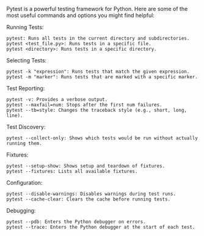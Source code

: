Pytest is a powerful testing framework for Python. Here are some of the most useful commands and options you might find helpful:

Running Tests:
```
pytest: Runs all tests in the current directory and subdirectories.
pytest <test_file.py>: Runs tests in a specific file.
pytest <directory>: Runs tests in a specific directory.
```
Selecting Tests:
```
pytest -k "expression": Runs tests that match the given expression.
pytest -m "marker": Runs tests that are marked with a specific marker.
```
Test Reporting:
```
pytest -v: Provides a verbose output.
pytest --maxfail=num: Stops after the first num failures.
pytest --tb=style: Changes the traceback style (e.g., short, long, line).
```
Test Discovery:
```
pytest --collect-only: Shows which tests would be run without actually running them.
```
Fixtures:
```
pytest --setup-show: Shows setup and teardown of fixtures.
pytest --fixtures: Lists all available fixtures.
```
Configuration:
```
pytest --disable-warnings: Disables warnings during test runs.
pytest --cache-clear: Clears the cache before running tests.
```
Debugging:
```
pytest --pdb: Enters the Python debugger on errors.
pytest --trace: Enters the Python debugger at the start of each test.
```
